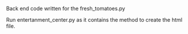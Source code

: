 Back end code written for the fresh_tomatoes.py

Run entertanment_center.py as it contains the method to create the html file.
